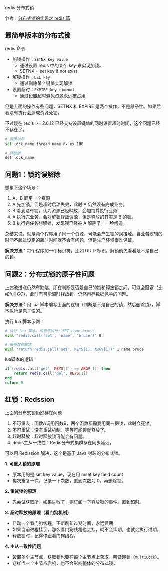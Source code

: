 redis 分布式锁

参考：[分布式锁的实现之 redis 篇
](https://xiaomi-info.github.io/2019/12/17/redis-distributed-lock/)

## 最简单版本的分布式锁

redis 命令
- 加锁操作：`SETNX key value`
    - 通过设置 redis 中的某个 key 来实现加锁。
    - SETNX = set key if not exist
- 解锁操作：`DEL key`
    - 通过删除某个键值实现解锁
- 设置超时：`EXPIRE key timeout`
    - 通过设置超时避免资源永远被占用

但是上面的操作有些问题，SETNX 和 EXPIRE 是两个操作，不是原子性。如果后者没有执行会造成资源死锁。

不过现在 redis >= 2.6.12 已经支持设置键值的同时设置超时时间，这个问题已经不存在了。

```bash
# 直接加锁
set lock_name thread_name nx ex 100

# 释放锁
del lock_name
```

## 问题1：锁的误解除

想象下这个场景：
1. A、B 同用一个资源
2. A 先加锁，但是超时后琐失效，此时 A 仍然没有完成业务。
3. B 看到没有锁，认为资源已经释放，会加锁并执行业务
4. A 执行完业务，会对解锁释放资源，但是释放的其实是 B 的锁。
5. B 执行完任务想解锁，发现锁已经被 A 解除了，一脸懵逼。

总结来说，就是两个程序用了同一个资源，可能会产生锁的误接触。当业务逻辑的时间不超过设定的超时时间就不会有问题，但是生产环境很难保证。

**解决方法**：每个程序加一个标识符，比如 UUID 标识。解锁前先看看是不是自己的锁。

## 问题2：分布式锁的原子性问题

上述改进点仍然有缺陷，即在判断是否是自己的锁和释放锁之间，可能会阻塞（比如full GC），此时有可能超时释放锁，仍然再存数据竞争的问题。

**解决方法**：用 lua 脚本编写上面的逻辑（判断是不是自己的锁，然后删除锁），脚本执行是原子性的。

执行 lua 脚本示例：
```bash
# 执行 lua 脚本，相当于执行 `SET name bruce`
eval "redis.call('set', 'name', 'bruce')" 0

# 带参数的脚本
eval "return redis.call('set', KEYS[1], ARGV[1])" 1 name bruce
```

lua脚本的逻辑
```lua
if (redis.call('get', KEYS[1]) == ARGV[1]) then
    return redis.call('del', KEYS[1])
end
return 0
```


## 红锁：Redssion

上面的分布式锁仍然存在问题
1. 不可重入：函数A调用函数B，两个函数都需要用同一把锁，此时会死锁。
2. 不可重试：没有重试机制，等等可能锁就释放了。
3. 超时释放：超时释放锁可能会有问题。
4. Redis主从一致性：Redis分布式集群存在同步延迟。

可以用 Redission 解决，这个是基于 Java 封装的分布式锁。

**1. 可重入锁的原理**
- 原本用的是 set key value，现在用 mset key field count
- 每次重复一次，记录一下次数，直到次数为 0，再删除锁。

**2. 重试锁的原理**
- 先尝试获取所，如果失败了，则订阅一下释放锁的事件。直到超时。

**3. 超时释放的原理（看门狗机制）**
- 启动一个看门狗线程，不断刷新过期时间，永远续期
- 如果当前进程挂了，那么看门狗线程也会挂，就不会续期，也就会执行过期。
- 释放锁时，记得停止看门狗线程。

**4. 主从一致性问题**
- 设置多个主节点，获取锁也要在每个主节点上获取，叫做连锁（`MultiLock`）。
- 这样当一个主节点宕机，也不会影响整体的分布式锁。
